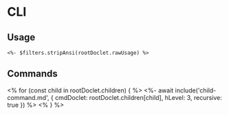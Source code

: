 # CLI

## Usage

```console
<%- $filters.stripAnsi(rootDoclet.rawUsage) %>
```

## Commands

<% for (const child in rootDoclet.children) { %>
<%-
  await include('child-command.md', {
    cmdDoclet: rootDoclet.children[child],
    hLevel: 3,
    recursive: true
  })
%>
<% } %>
